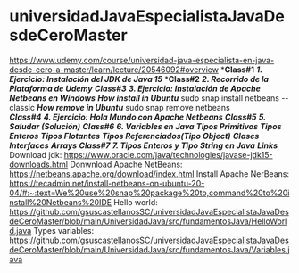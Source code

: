 # universidadJavaEspecialistaJavaDesdeCeroMaster
https://www.udemy.com/course/universidad-java-especialista-en-java-desde-cero-a-master/learn/lecture/20546092#overview
***Class#1**
    ***1. Ejercicio: Instalación del JDK de Java 15***
***Class#2**
    ***2. Recorrido de la Plataforma de Udemy***
***Class#3***
    ***3. Ejercicio: Instalación de Apache Netbeans en Windows***
       ***How install in Ubuntu***
           sudo snap install netbeans --classic
        ***How remove in Ubuntu***
           sudo snap remove netbeans    
***Class#4***
    ***4. Ejercicio: Hola Mundo con Apache Netbeans***
***Class#5***
    ***5. Saludar (Solución)***
***Class#6***
    ***6. Variables en Java***
        ***Tipos Primitivos***
            ***Tipos Enteros***
            ***Tipos Flotantes***
        ***Tipos Referenciados(Tipo Object)***
            ***Clases***
            ***Interfaces***
            ***Arrays***
***Class#7***
    ***7. Tipos Enteros y Tipo String en Java***
***Links***
    Download jdk:
        https://www.oracle.com/java/technologies/javase-jdk15-downloads.html
    Donwnload Apache NetBeans:
        https://netbeans.apache.org/download/index.html
    Install Apache NerBeans:
        https://tecadmin.net/install-netbeans-on-ubuntu-20-04/#:~:text=We%20use%20snap%20package%20to,command%20to%20install%20Netbeans%20IDE
    Hello world:
        https://github.com/gsuscastellanosSC/universidadJavaEspecialistaJavaDesdeCeroMaster/blob/main/UniversidadJava/src/fundamentosJava/HelloWorld.java
    Types variables:
        https://github.com/gsuscastellanosSC/universidadJavaEspecialistaJavaDesdeCeroMaster/blob/main/UniversidadJava/src/fundamentosJava/Variables.java
